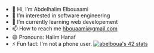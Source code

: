 - 👋 Hi, I’m Abdelhalim Elbouaami
- 👀 I’m interested in software engineering 
- 🌱 I’m currently learning web developement
- 📫 How to reach me hbouaami@gmail.com
- 😄 Pronouns: Halim Hanaf
- ⚡ Fun fact: I'm not a phone user.
<b></b>
<a href="https://github.com/oakoudad/badge42"><img src="https://badge.mediaplus.ma/greenbinary/abelboua" alt="abelboua's 42 stats" /></a>
